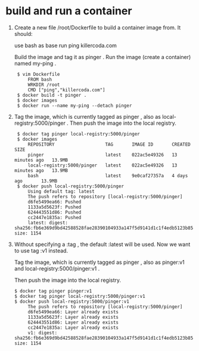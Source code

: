 # build and run a container

1. Create a new file /root/Dockerfile to build a container image from. It should:

    use bash as base
    run ping killercoda.com

    Build the image and tag it as pinger .
    Run the image (create a container) named my-ping .

        $ vim Dockerfile
            FROM bash 
            WRKDIR /root
            CMD ["ping","killercoda.com"]
        $ docker build -t pinger .
        $ docker images
        $ docker run --name my-ping --detach pinger

2. Tag the image, which is currently tagged as pinger , also as local-registry:5000/pinger . Then push the image into the local registry.

        $ docker tag pinger local-registry:5000/pinger
        $ docker images
            REPOSITORY                   TAG       IMAGE ID       CREATED          SIZE
            pinger                       latest    022ac5e49326   13 minutes ago   13.9MB
            local-registry:5000/pinger   latest    022ac5e49326   13 minutes ago   13.9MB
            bash                         latest    9e0caf27357a   4 days ago       13.9MB
        $ docker push local-registry:5000/pinger
            Using default tag: latest
            The push refers to repository [local-registry:5000/pinger]
            d6fe5499ea66: Pushed 
            1133a5d5623f: Pushed 
            624443551d86: Pushed 
            cc2447e1835a: Pushed 
            latest: digest: sha256:fb6e369d9bd42588528fae28390104933a147f5d9141d1c1f4edb5123b850d08 size: 1154

3. Without specifying a :tag , the default :latest will be used. Now we want to use tag :v1 instead.

    Tag the image, which is currently tagged as pinger , also as pinger:v1 and local-registry:5000/pinger:v1 .

    Then push the image into the local registry.

       $ docker tag pinger pinger:v1                 
       $ docker tag pinger local-registry:5000/pinger:v1
       $ docker push local-registry:5000/pinger:v1
            The push refers to repository [local-registry:5000/pinger]
            d6fe5499ea66: Layer already exists 
            1133a5d5623f: Layer already exists 
            624443551d86: Layer already exists 
            cc2447e1835a: Layer already exists 
            v1: digest: sha256:fb6e369d9bd42588528fae28390104933a147f5d9141d1c1f4edb5123b850d08 size: 1154    